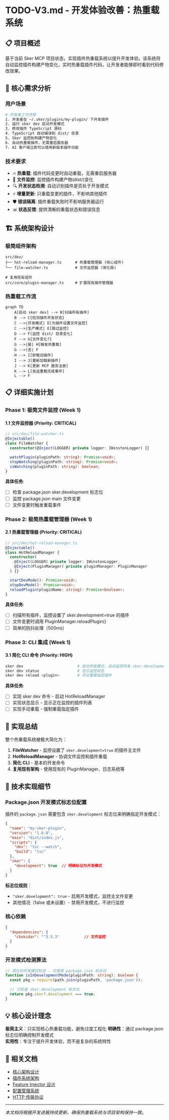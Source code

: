 # TODO-V3.md - 开发体验改善：热重载系统

## 📋 项目概述

基于当前 Sker MCP 项目状态，实现插件热重载系统以提升开发体验。该系统将自动监控插件构建产物变化，实时热重载插件代码，让开发者能够即时看到代码修改效果。

## 🎯 核心需求分析

### 用户场景
```bash
# 开发者工作流程
1. 开发者在 ~/.sker/plugins/my-plugin/ 下开发插件
2. 运行 sker dev 启动开发模式
3. 修改插件 TypeScript 源码
4. TypeScript 自动编译到 dist/ 目录
5. Sker 监控到构建产物变化
6. 自动热重载插件，无需重启服务器
7. AI 客户端立即可以使用新版本插件功能
```

### 技术要求
- 🔥 **热重载**: 插件代码变更时自动重载，无需重启服务器
- 📁 **文件监控**: 监控插件构建产物(dist/)变化
- 🔍 **开发状态检测**: 自动识别插件是否处于开发模式
- ⚡ **增量更新**: 只重载变更的插件，不影响其他插件
- 🛡️ **错误隔离**: 插件重载失败时不影响服务器运行
- 📊 **状态反馈**: 提供清晰的重载状态和错误信息

## 🏗️ 系统架构设计

### 极简组件架构
```
src/dev/
├── hot-reload-manager.ts      # 热重载管理器 (核心组件)
└── file-watcher.ts            # 文件监控器 (简化版)

# 复用现有组件
src/core/plugin-manager.ts     # 扩展现有插件管理器
```

### 热重载工作流
```mermaid
graph TD
    A[启动 sker dev] --> B[扫描所有插件]
    B --> C{检测插件开发状态}
    C -->|开发模式| D[为插件设置文件监控]
    C -->|生产模式| E[跳过监控]
    D --> F[监控 dist/ 目录变化]
    F --> G{文件变化?}
    G -->|是| H[触发热重载]
    G -->|否| F
    H --> I[卸载旧插件]
    I --> J[重新加载新插件]
    J --> K[更新 MCP 服务注册]
    K --> L[发送重载完成事件]
    L --> F
```

## 📋 详细实施计划

### Phase 1: 极简文件监控 (Week 1)

#### 1.1 文件监控器 (Priority: CRITICAL)
```typescript
// src/dev/file-watcher.ts
@Injectable()
class FileWatcher {
  constructor(@Inject(LOGGER) private logger: IWinstonLogger) {}

  watchPlugin(pluginPath: string): Promise<void>;
  stopWatching(pluginPath: string): Promise<void>;
  isWatching(pluginPath: string): boolean;
}
```

**具体任务**:
- [ ] 检查 package.json sker.development 标志位
- [ ] 监控 package.json main 文件变更
- [ ] 文件变更时触发重载事件

### Phase 2: 极简热重载管理器 (Week 1)

#### 2.1 热重载管理器 (Priority: CRITICAL)
```typescript
// src/dev/hot-reload-manager.ts
@Injectable()
class HotReloadManager {
  constructor(
    @Inject(LOGGER) private logger: IWinstonLogger,
    @Inject(PluginManager) private pluginManager: PluginManager
  ) {}

  startDevMode(): Promise<void>;
  stopDevMode(): Promise<void>;
  reloadPlugin(pluginName: string): Promise<boolean>;
}
```

**具体任务**:
- [ ] 扫描所有插件，监控设置了 sker.development=true 的插件
- [ ] 文件变更时调用 PluginManager.reloadPlugin()
- [ ] 简单的防抖处理（500ms）

### Phase 3: CLI 集成 (Week 1)

#### 3.1 简化 CLI 命令 (Priority: HIGH)
```bash
sker dev                        # 启动开发模式，自动监控所有 sker.development=true 的插件
sker dev status                 # 显示监控状态
sker dev reload <plugin>        # 手动重载指定插件
```

**具体任务**:
- [ ] 实现 sker dev 命令 - 启动 HotReloadManager
- [ ] 实现状态显示 - 显示正在监控的插件列表  
- [ ] 实现手动重载 - 强制重载指定插件

## 🎯 实现总结

整个热重载系统被极大简化为：

1. **FileWatcher** - 监控设置了 `sker.development=true` 的插件主文件
2. **HotReloadManager** - 协调文件监控和插件重载
3. **简化 CLI** - 基本的开发命令
4. **复用现有架构** - 使用现有的 PluginManager、日志系统等

## 🔧 技术实现细节

### Package.json 开发模式标志位配置

插件的 `package.json` 需要包含 `sker.development` 标志位来明确指定开发模式：

```json
{
  "name": "my-sker-plugin",
  "version": "1.0.0", 
  "main": "dist/index.js",
  "scripts": {
    "dev": "tsc --watch",
    "build": "tsc"
  },
  "sker": {
    "development": true  // 明确标记为开发模式
  }
}
```

**标志位规则**：
- `"sker.development": true` - 启用开发模式，监控主文件变更
- 其他情况（false 或未设置）- 禁用开发模式，不进行监控

### 核心依赖
```json
{
  "dependencies": {
    "chokidar": "^3.5.3"           // 文件监控
  }
}
```

### 开发模式检测算法
```typescript
// 简化的开发模式检测 - 仅使用 package.json 标志位
function isInDevelopmentMode(pluginPath: string): boolean {
  const pkg = require(path.join(pluginPath, 'package.json'));
  
  // 只检查 sker.development 标志位
  return pkg.sker?.development === true;
}
```

## 💡 核心设计理念

**极简主义**：只实现核心热重载功能，避免过度工程化
**明确性**：通过 package.json 标志位明确控制开发模式  
**实用性**：专注于提升开发体验，而不是复杂的系统特性

## 🔗 相关文档

- [核心架构设计](./docs/core-architecture.md)
- [插件系统架构](./docs/plugin-system.md)
- [Feature Injector 设计](./docs/plugin-feature-injector-design.md)
- [配置管理系统](./docs/config-management.md)
- [HTTP 传输协议](./docs/http-transport.md)

---
*本文档将根据开发进展持续更新，确保热重载系统与项目架构保持一致。*
